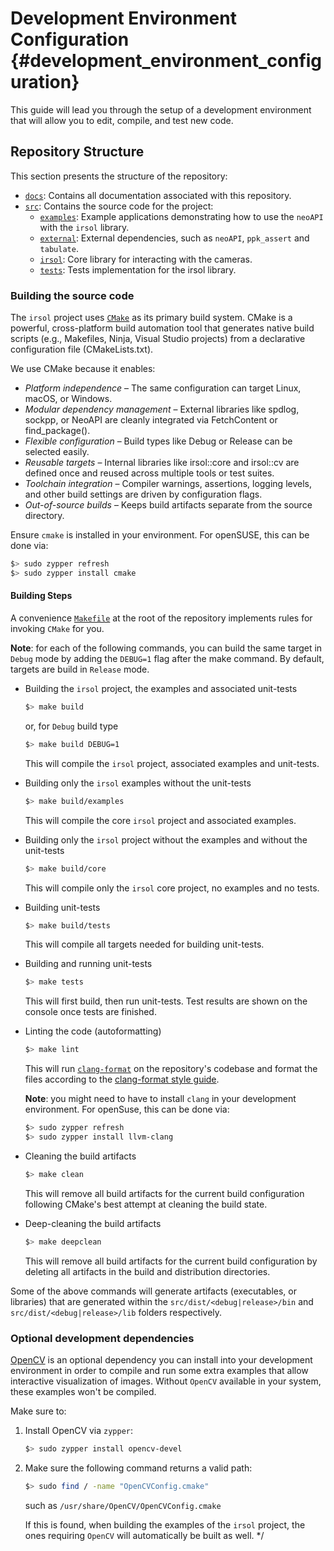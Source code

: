 # Development Environment Configuration {#development_environment_configuration}

This guide will lead you through the setup of a development environment that will allow you to edit, compile, and test new code.

## Repository Structure
This section presents the structure of the repository:
- [`docs`](../../docs/): Contains all documentation associated with this repository.
- [`src`](../../src/): Contains the source code for the project:
  - [`examples`](../../src/examples/): Example applications demonstrating how to use the `neoAPI` with the `irsol` library.
  - [`external`](../../src/external/): External dependencies, such as `neoAPI`, `ppk_assert` and `tabulate`.
  - [`irsol`](../../src/irsol/): Core library for interacting with the cameras.
  - [`tests`](../../src/tests/): Tests implementation for the irsol library.


### Building the source code

The `irsol` project uses [`CMake`](https://cmake.org/) as its primary build system. CMake is a powerful, cross-platform build automation tool that generates native build scripts (e.g., Makefiles, Ninja, Visual Studio projects) from a declarative configuration file (CMakeLists.txt).

We use CMake because it enables:

 * _Platform independence_ – The same configuration can target Linux, macOS, or Windows.
 * _Modular dependency management_ – External libraries like spdlog, sockpp, or NeoAPI are cleanly integrated via FetchContent or find_package().
 * _Flexible configuration_ – Build types like Debug or Release can be selected easily.
 * _Reusable targets_ – Internal libraries like irsol::core and irsol::cv are defined once and reused across multiple tools or test suites.
 * _Toolchain integration_ – Compiler warnings, assertions, logging levels, and other build settings are driven by configuration flags.
 * _Out-of-source builds_ – Keeps build artifacts separate from the source directory.

Ensure `cmake` is installed in your environment. For openSUSE, this can be done via:
```sh
$> sudo zypper refresh
$> sudo zypper install cmake
```

#### Building Steps
A convenience [`Makefile`](../../Makefile) at the root of the repository implements rules for invoking `CMake` for you.

**Note**: for each of the following commands, you can build the same target in `Debug` mode by adding the `DEBUG=1` flag after the make command. By default, targets are build in `Release` mode.

* Building the `irsol` project, the examples and associated unit-tests
  ```sh
  $> make build
  ```
  or, for `Debug` build type
  ```sh
  $> make build DEBUG=1
  ```
  This will compile the `irsol` project, associated examples and unit-tests.

* Building only the `irsol` examples without the unit-tests
  ```sh
  $> make build/examples
  ```
  This will compile the core `irsol` project and associated examples.

* Building only the `irsol` project without the examples and without the unit-tests
  ```sh
  $> make build/core
  ```
  This will compile only the `irsol` core project, no examples and no tests.
  
* Building  unit-tests
  ```sh
  $> make build/tests
  ```
  This will compile all targets needed for building unit-tests.

* Building and running unit-tests
  ```sh
  $> make tests
  ```
  This will first build, then run unit-tests. Test results are shown on the console once tests are finished.

* Linting the code (autoformatting)
  ```sh
  $> make lint
  ```
  This will run [`clang-format`](https://clang.llvm.org/docs/ClangFormat.html) on the repository's codebase and format the files according to the [clang-format style guide](../../.clang-format).

  **Note**: you might need to have to install `clang` in your development environment. For openSuse, this can be done via:
  ```sh
  $> sudo zypper refresh
  $> sudo zypper install llvm-clang
  ```

* Cleaning the build artifacts
  ```sh
  $> make clean
  ```
  This will remove all build artifacts for the current build configuration following CMake's best attempt at cleaning the build state.

* Deep-cleaning the build artifacts
  ```sh
  $> make deepclean
  ```
  This will remove all build artifacts for the current build configuration by deleting all artifacts in the build and distribution directories.


Some of the above commands will generate artifacts (executables, or libraries) that are generated within the `src/dist/<debug|release>/bin` and `src/dist/<debug|release>/lib` folders respectively.


### Optional development dependencies
[OpenCV](https://opencv.org/) is an optional dependency you can install into your development environment in order to compile and run some extra examples that allow interactive visualization of images. Without `OpenCV` available in your system, these examples won't be compiled.

Make sure to:
1. Install OpenCV via `zypper`:
   ```sh
   $> sudo zypper install opencv-devel
   ```
2. Make sure the following command returns a valid path:
   ```sh
   $> sudo find / -name "OpenCVConfig.cmake"
   ```
   such as `/usr/share/OpenCV/OpenCVConfig.cmake`
   
   If this is found, when building the examples of the `irsol` project, the ones requiring `OpenCV` will automatically be built as well.
*/
